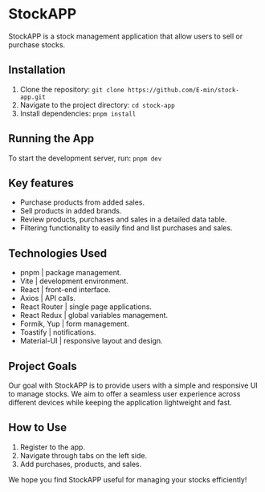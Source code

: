 # StockAPP
StockAPP is a stock management application that allow users to sell or purchase stocks.

## Installation
1. Clone the repository: `git clone https://github.com/E-min/stock-app.git`
2. Navigate to the project directory: `cd stock-app`
3. Install dependencies: `pnpm install`

## Running the App
To start the development server, run: `pnpm dev`

## Key features
- Purchase products from added sales.
- Sell products in added brands.
- Review products, purchases and sales in a detailed data table.
- Filtering functionality to easily find and list purchases and sales.

## Technologies Used
- pnpm | package management.
- Vite | development environment.
- React | front-end interface.
- Axios | API calls.
- React Router | single page applications.
- React Redux | global variables management.
- Formik, Yup | form management.
- Toastify | notifications.
- Material-UI | responsive layout and design.

## Project Goals
Our goal with StockAPP is to provide users with a simple and responsive UI to manage stocks. We aim to offer a seamless user experience across different devices while keeping the application lightweight and fast.

## How to Use
1. Register to the app.
2. Navigate through tabs on the left side.
3. Add purchases, products, and sales.

We hope you find StockAPP useful for managing your stocks efficiently!
